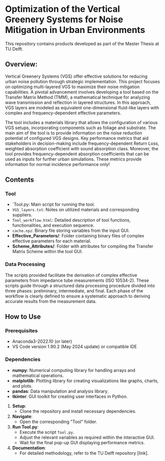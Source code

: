 # Optimization of the Vertical Greenery Systems for Noise Mitigation in Urban Environments
This repository contains products developed as part of the Master Thesis at TU Delft.

## Overview:

Vertical Greenery Systems (VGS) offer effective solutions for reducing urban noise pollution through strategic implementation. This project focuses on optimizing multi-layered VGS to maximize their noise mitigation capabilities. A pivotal advancement involves developing a tool based on the Transfer Matrix Method (TMM), a mathematical technique for analyzing wave transmission and reflection in layered structures. In this approach, VGS layers are modeled as equivalent one-dimensional fluid-like layers with complex and frequency-dependent effective parameters.

The tool includes a materials library that allows the configuration of various VGS setups, incorporating components such as foliage and substrate. The main aim of the tool is to provide information on the noise reduction potential of configured VGS designs. Key performance metrics that aid stakeholders in decision-making include frequency-dependent Return Loss, weighted absorption coefficient with sound absorption class. Moreover, the tool provides frequency-dependent absorption coefficients that can be used as inputs for further urban simulations. These metrics provide information for normal incidence performance only!

## Contents
### Tool
- `Tool.py: Main script for running the tool.
- `VGS_layers.txt`: Notes on utilized materials and corresponding suppliers.
- `Tool_workflow.html`: Detailed description of tool functions, functionalities, and execution sequence.
- `cache.npz`: Binary file storing variables from the input GUI.
- **Effective_Parameters/**: Folder containing binary files of complex effective parameters for each material.
- **Scheme_Attributes/**: Folder with attributes for compiling the Transfer Matrix Scheme within the tool GUI.

### Data Processing
The scripts provided facilitate the derivation of complex effective parameters from impedance tube measurements (ISO 10534-2). These scripts guide through a structured data processing procedure divided into three phases: preliminary, intermediate, and final. Each phase of the workflow is clearly defined to ensure a systematic approach to deriving accurate results from the measurement data.

## How to Use
### Prerequisites
- Anaconda3-2022.10 (or later)
- VS Code version 1.90.2 (May 2024 update) or compatible IDE

### Dependencies
- **numpy**: Numerical computing library for handling arrays and mathematical operations.
- **matplotlib**: Plotting library for creating visualizations like graphs, charts, and plots.
- **pandas**: Data manipulation and analysis library.
- **tkinter**: GUI toolkit for creating user interfaces in Python.

1. **Setup**:
   - Clone the repository and install necessary dependencies.
2. **Navigate**:
   - Open the corresponding "Tool\" folder.
3. **Run Tool.py**:
   - Execute the script `Tool.py`.
   - Adjust the relevant variables as required within the interactive GUI.
   - Wait for the final pop-up GUI displaying performance metrics.
4. **Documentation**:
   - For detailed methodology, refer to the TU Delft repository [link].

